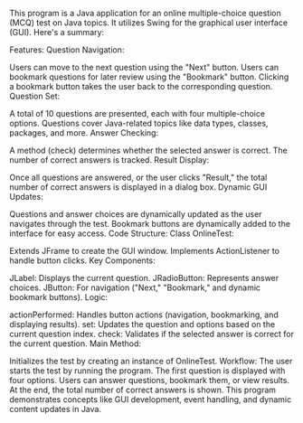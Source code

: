 This program is a Java application for an online multiple-choice question (MCQ) test on Java topics. It utilizes Swing for the graphical user interface (GUI). Here's a summary:

Features:
Question Navigation:

Users can move to the next question using the "Next" button.
Users can bookmark questions for later review using the "Bookmark" button.
Clicking a bookmark button takes the user back to the corresponding question.
Question Set:

A total of 10 questions are presented, each with four multiple-choice options.
Questions cover Java-related topics like data types, classes, packages, and more.
Answer Checking:

A method (check) determines whether the selected answer is correct.
The number of correct answers is tracked.
Result Display:

Once all questions are answered, or the user clicks "Result," the total number of correct answers is displayed in a dialog box.
Dynamic GUI Updates:

Questions and answer choices are dynamically updated as the user navigates through the test.
Bookmark buttons are dynamically added to the interface for easy access.
Code Structure:
Class OnlineTest:

Extends JFrame to create the GUI window.
Implements ActionListener to handle button clicks.
Key Components:

JLabel: Displays the current question.
JRadioButton: Represents answer choices.
JButton: For navigation ("Next," "Bookmark," and dynamic bookmark buttons).
Logic:

actionPerformed: Handles button actions (navigation, bookmarking, and displaying results).
set: Updates the question and options based on the current question index.
check: Validates if the selected answer is correct for the current question.
Main Method:

Initializes the test by creating an instance of OnlineTest.
Workflow:
The user starts the test by running the program.
The first question is displayed with four options.
Users can answer questions, bookmark them, or view results.
At the end, the total number of correct answers is shown.
This program demonstrates concepts like GUI development, event handling, and dynamic content updates in Java.








